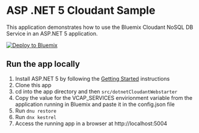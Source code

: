# ASP .NET 5 Cloudant Sample

This application demonstrates how to use the Bluemix Cloudant NoSQL DB Service in an ASP.NET 5 application.

[![Deploy to Bluemix](https://bluemix.net/deploy/button.png)](https://bluemix.net/deploy)

## Run the app locally

1. Install ASP.NET 5 by following the [Getting Started][] instructions
2. Clone this app
3. cd into the app directory and then `src/dotnetCloudantWebstarter`
4. Copy the value for the VCAP_SERVICES envirionment variable from the application running in Bluemix and paste it in the config.json file
5. Run `dnu restore`
6. Run `dnx kestrel`
7. Access the running app in a browser at http://localhost:5004

[Getting Started]: http://docs.asp.net/en/latest/getting-started/index.html



